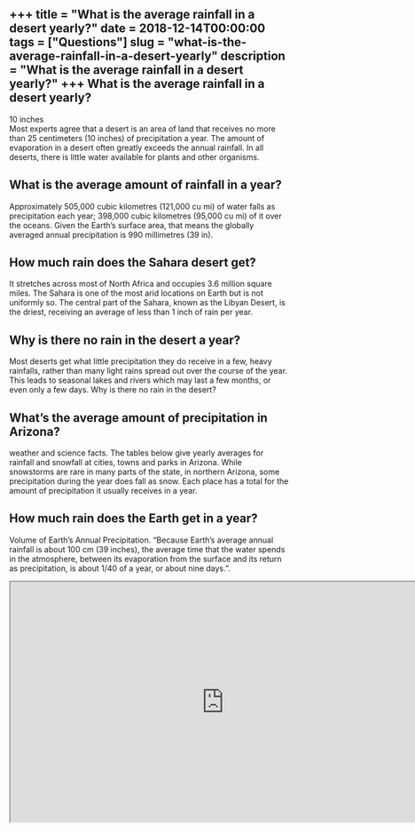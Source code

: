 +++
title = "What is the average rainfall in a desert yearly?"
date = 2018-12-14T00:00:00
tags = ["Questions"]
slug = "what-is-the-average-rainfall-in-a-desert-yearly"
description = "What is the average rainfall in a desert yearly?"
+++
What is the average rainfall in a desert yearly?
------------------------------------------------

10 inches  
Most experts agree that a desert is an area of land that receives no more than 25 centimeters (10 inches) of precipitation a year. The amount of evaporation in a desert often greatly exceeds the annual rainfall. In all deserts, there is little water available for plants and other organisms.

What is the average amount of rainfall in a year?
-------------------------------------------------

Approximately 505,000 cubic kilometres (121,000 cu mi) of water falls as precipitation each year; 398,000 cubic kilometres (95,000 cu mi) of it over the oceans. Given the Earth’s surface area, that means the globally averaged annual precipitation is 990 millimetres (39 in).

How much rain does the Sahara desert get?
-----------------------------------------

It stretches across most of North Africa and occupies 3.6 million square miles. The Sahara is one of the most arid locations on Earth but is not uniformly so. The central part of the Sahara, known as the Libyan Desert, is the driest, receiving an average of less than 1 inch of rain per year.

Why is there no rain in the desert a year?
------------------------------------------

Most deserts get what little precipitation they do receive in a few, heavy rainfalls, rather than many light rains spread out over the course of the year. This leads to seasonal lakes and rivers which may last a few months, or even only a few days. Why is there no rain in the desert?

What’s the average amount of precipitation in Arizona?
------------------------------------------------------

weather and science facts. The tables below give yearly averages for rainfall and snowfall at cities, towns and parks in Arizona. While snowstorms are rare in many parts of the state, in northern Arizona, some precipitation during the year does fall as snow. Each place has a total for the amount of precipitation it usually receives in a year.

How much rain does the Earth get in a year?
-------------------------------------------

Volume of Earth’s Annual Precipitation. “Because Earth’s average annual rainfall is about 100 cm (39 inches), the average time that the water spends in the atmosphere, between its evaporation from the surface and its return as precipitation, is about 1/40 of a year, or about nine days.”.

<iframe allow="accelerometer; autoplay; clipboard-write; encrypted-media; gyroscope; picture-in-picture" allowfullscreen="" class="__youtube_prefs__  epyt-is-override  no-lazyload" data-no-lazy="1" data-origheight="433" data-origwidth="770" data-skipgform_ajax_framebjll="" height="433" id="_ytid_46309" loading="lazy" src="https://www.youtube.com/embed/w3GFasspZVM?enablejsapi=1&autoplay=0&cc_load_policy=0&cc_lang_pref=&iv_load_policy=1&loop=0&modestbranding=0&rel=1&fs=1&playsinline=0&autohide=2&theme=dark&color=red&controls=1&" title="YouTube player" width="770"></iframe>